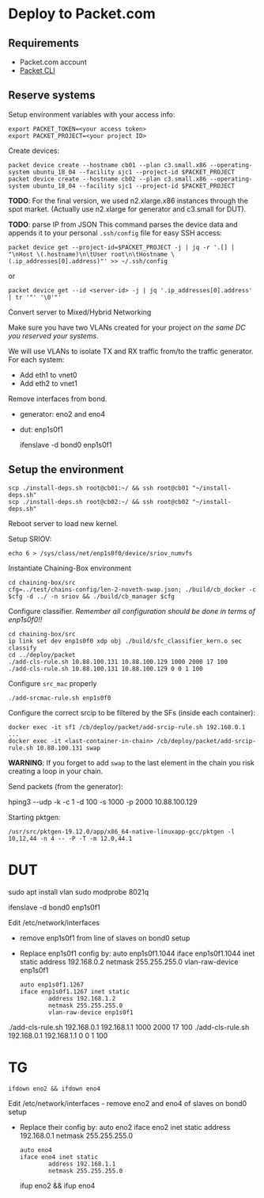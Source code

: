 # Deploy to Packet.com

## Requirements

- Packet.com account
- [Packet CLI](https://github.com/packethost/packet-cli)

## Reserve systems

Setup environment variables with your access info:

    export PACKET_TOKEN=<your access token>
    export PACKET_PROJECT=<your project ID>

Create devices:

    packet device create --hostname cb01 --plan c3.small.x86 --operating-system ubuntu_18_04 --facility sjc1 --project-id $PACKET_PROJECT
    packet device create --hostname cb02 --plan c3.small.x86 --operating-system ubuntu_18_04 --facility sjc1 --project-id $PACKET_PROJECT

**TODO**: For the final version, we used n2.xlarge.x86 instances through the
spot market. (Actually use n2.xlarge for generator and c3.small for DUT).

**TODO**: parse IP from JSON
This command parses the device data and appends it to your personal
`.ssh/config` file for easy SSH access:

    packet device get --project-id=$PACKET_PROJECT -j | jq -r '.[] | "\nHost \(.hostname)\n\tUser root\n\tHostname \(.ip_addresses[0].address)"' >> ~/.ssh/config

or

    packet device get --id <server-id> -j | jq '.ip_addresses[0].address' | tr '"' '\0'"'

Convert server to Mixed/Hybrid Networking

Make sure you have two VLANs created for your project *on the same DC you
reserved your systems*.

We will use VLANs to isolate TX and RX traffic from/to the traffic generator. For each system:
  - Add eth1 to vnet0
  - Add eth2 to vnet1

Remove interfaces from bond.
  - generator: eno2 and eno4
  - dut: enp1s0f1

    ifenslave -d bond0 enp1s0f1

## Setup the environment

    scp ./install-deps.sh root@cb01:~/ && ssh root@cb01 "~/install-deps.sh"
    scp ./install-deps.sh root@cb02:~/ && ssh root@cb02 "~/install-deps.sh"

Reboot server to load new kernel.

Setup SRIOV:

    echo 6 > /sys/class/net/enp1s0f0/device/sriov_numvfs

Instantiate Chaining-Box environment

    cd chaining-box/src
    cfg=../test/chains-config/len-2-noveth-swap.json; ./build/cb_docker -c $cfg -d ../ -n sriov && ./build/cb_manager $cfg

Configure classifier. *Remember all configuration should be done in terms of
enp1s0f0!!*

    cd chaining-box/src
    ip link set dev enp1s0f0 xdp obj ./build/sfc_classifier_kern.o sec classify
    cd ../deploy/packet
    ./add-cls-rule.sh 10.88.100.131 10.88.100.129 1000 2000 17 100
    ./add-cls-rule.sh 10.88.100.131 10.88.100.129 0 0 1 100

Configure `src_mac` properly

    ./add-srcmac-rule.sh enp1s0f0

Configure the correct srcip to be filtered by the SFs (inside each container):

    docker exec -it sf1 /cb/deploy/packet/add-srcip-rule.sh 192.168.0.1
    ...
    docker exec -it <last-container-in-chain> /cb/deploy/packet/add-srcip-rule.sh 10.88.100.131 swap

**WARNING**: If you forget to add `swap` to the last element in the chain you
risk creating a loop in your chain.

Send packets (from the generator):

   hping3 --udp -k -c 1 -d 100 -s 1000 -p 2000 10.88.100.129

Starting pktgen:

    /usr/src/pktgen-19.12.0/app/x86_64-native-linuxapp-gcc/pktgen -l 10,12,44 -n 4 -- -P -T -m 12.0,44.1


# DUT
  sudo apt install vlan
  sudo modprobe 8021q

  ifenslave -d bond0 enp1s0f1

Edit /etc/network/interfaces
  - remove enp1s0f1 from line of slaves on bond0 setup
  - Replace enp1s0f1 config by:
		auto enp1s0f1.1044
		iface enp1s0f1.1044 inet static
				address 192.168.0.2
				netmask 255.255.255.0
				vlan-raw-device enp1s0f1

		auto enp1s0f1.1267
		iface enp1s0f1.1267 inet static
				address 192.168.1.2
				netmask 255.255.255.0
				vlan-raw-device enp1s0f1

./add-cls-rule.sh 192.168.0.1 192.168.1.1 1000 2000 17 100
./add-cls-rule.sh 192.168.0.1 192.168.1.1 0 0 1 100
# TG
	ifdown eno2 && ifdown eno4
Edit /etc/network/interfaces
	- remove eno2 and eno4 of slaves on bond0 setup
  - Replace their config by:
		auto eno2
		iface eno2 inet static
				address 192.168.0.1
				netmask 255.255.255.0

		auto eno4
		iface eno4 inet static
				address 192.168.1.1
				netmask 255.255.255.0


	 ifup eno2 && ifup eno4
